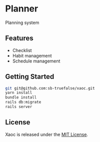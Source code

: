# Planner

Planning system

## Features

* Checklist
* Habit management
* Schedule management

## Getting Started

```bash
git git@github.com:sb-truefalse/xaoc.git
yarn install
bundle install
rails db:migrate
rails server
```

## License

Xaoc is released under the [MIT License](LICENSE.txt).
